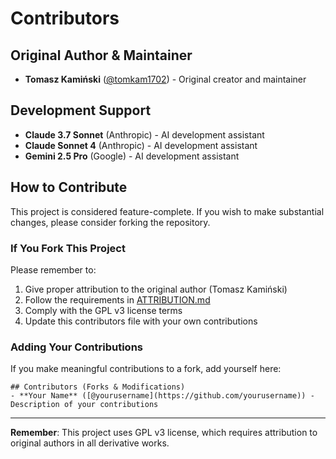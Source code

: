 # Contributors

## Original Author & Maintainer
- **Tomasz Kamiński** ([@tomkam1702](https://github.com/tomkam1702)) - Original creator and maintainer

## Development Support
- **Claude 3.7 Sonnet** (Anthropic) - AI development assistant
- **Claude Sonnet 4** (Anthropic) - AI development assistant  
- **Gemini 2.5 Pro** (Google) - AI development assistant

## How to Contribute

This project is considered feature-complete. If you wish to make substantial changes, please consider forking the repository.

### If You Fork This Project
Please remember to:
1. Give proper attribution to the original author (Tomasz Kamiński)
2. Follow the requirements in [ATTRIBUTION.md](ATTRIBUTION.md)
3. Comply with the GPL v3 license terms
4. Update this contributors file with your own contributions

### Adding Your Contributions
If you make meaningful contributions to a fork, add yourself here:
```
## Contributors (Forks & Modifications)
- **Your Name** ([@yourusername](https://github.com/yourusername)) - Description of your contributions
```

---
**Remember**: This project uses GPL v3 license, which requires attribution to original authors in all derivative works.
